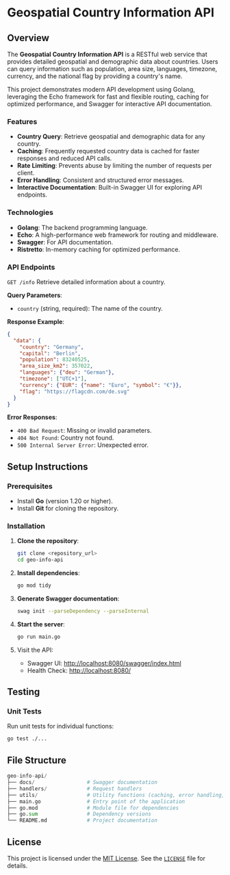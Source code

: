 # Geospatial Country Information API

## Overview

The **Geospatial Country Information API** is a RESTful web service that provides detailed geospatial and demographic data about countries. Users can query information such as population, area size, languages, timezone, currency, and the national flag by providing a country's name.

This project demonstrates modern API development using Golang, leveraging the Echo framework for fast and flexible routing, caching for optimized performance, and Swagger for interactive API documentation.

### Features

- **Country Query**: Retrieve geospatial and demographic data for any country.
- **Caching**: Frequently requested country data is cached for faster responses and reduced API calls.
- **Rate Limiting**: Prevents abuse by limiting the number of requests per client.
- **Error Handling**: Consistent and structured error messages.
- **Interactive Documentation**: Built-in Swagger UI for exploring API endpoints.

### Technologies

- **Golang**: The backend programming language.
- **Echo**: A high-performance web framework for routing and middleware.
- **Swagger**: For API documentation.
- **Ristretto**: In-memory caching for optimized performance.

### API Endpoints

`GET /info`
Retrieve detailed information about a country.

**Query Parameters**:

- `country` (string, required): The name of the country.

**Response Example**:

```json
{
  "data": {
    "country": "Germany",
    "capital": "Berlin",
    "population": 83240525,
    "area_size_km2": 357022,
    "languages": {"deu": "German"},
    "timezone": ["UTC+1"],
    "currency": {"EUR": {"name": "Euro", "symbol": "€"}},
    "flag": "https://flagcdn.com/de.svg"
  }
}
```

**Error Responses**:

- `400 Bad Request`: Missing or invalid parameters.
- `404 Not Found`: Country not found.
- `500 Internal Server Error`: Unexpected error.

## Setup Instructions

### Prerequisites

- Install **Go** (version 1.20 or higher).
- Install **Git** for cloning the repository.

### Installation

1. **Clone the repository**:

    ```bash
    git clone <repository_url>
    cd geo-info-api
    ```

2. **Install dependencies**:

    ```bash
    go mod tidy
    ```

3. **Generate Swagger documentation**:

    ```bash
    swag init --parseDependency --parseInternal
    ```

4. **Start the server**:

    ```bash
    go run main.go
    ```

5. Visit the API:

    - Swagger UI: <http://localhost:8080/swagger/index.html>
    - Health Check: <http://localhost:8080/>

## Testing

### Unit Tests

Run unit tests for individual functions:

```bash
go test ./...
```

## File Structure

```python
geo-info-api/
├── docs/                 # Swagger documentation
├── handlers/             # Request handlers
├── utils/                # Utility functions (caching, error handling, API clients)
├── main.go               # Entry point of the application
├── go.mod                # Module file for dependencies
├── go.sum                # Dependency versions
└── README.md             # Project documentation
```

## License

This project is licensed under the [MIT License](https://opensource.org/license/mit). See the [`LICENSE`](LICENSE) file for details.
